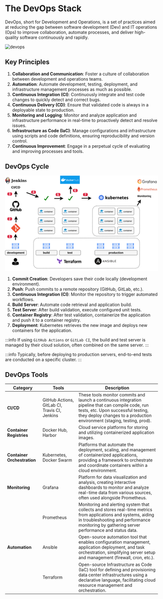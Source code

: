 # The DevOps Stack

DevOps, short for Development and Operations, is a set of practices aimed at reducing the gap between software development (Dev) and IT operations (Ops) to improve collaboration, automate processes, and deliver high-quality software continuously and rapidly.

![devops](/learning/stack-devops/devops.png)

## Key Principles

1. **Collaboration and Communication**: Foster a culture of collaboration between development and operations teams.
2. **Automation**: Automate development, testing, deployment, and infrastructure management processes as much as possible.
3. **Continuous Integration (CI)**: Continuously integrate and test code changes to quickly detect and correct bugs.
4. **Continuous Delivery (CD)**: Ensure that validated code is always in a deployable state to production.
5. **Monitoring and Logging**: Monitor and analyze application and infrastructure performance in real-time to proactively detect and resolve issues.
6. **Infrastructure as Code (IaC)**: Manage configurations and infrastructure using scripts and code definitions, ensuring reproducibility and version control.
7. **Continuous Improvement**: Engage in a perpetual cycle of evaluating and improving processes and tools.

## DevOps Cycle

![stack-devops](/learning/stack-devops/stack-devops.svg)

1. **Commit Creation**: Developers save their code locally (development environment).
2. **Push**: Push commits to a remote repository (GitHub, GitLab, etc.).
3. **Continuous Integration (CI)**: Monitor the repository to trigger automated workflows.
4. **Build Server**: Automate code retrieval and application build.
5. **Test Server**: After build validation, execute configured unit tests.
6. **Container Registry**: After test validation, containerize the application and push it to a container registry.
7. **Deployment**: Kubernetes retrieves the new image and deploys new containers for the application.

:::info
If using `GitHub Actions` or `GitLab CI`, the build and test server is managed by their cloud solution, often combined on the same server.
:::

:::info
Typically, before deploying to production servers, end-to-end tests are conducted on a specific cluster.
:::

## DevOps Tools

| Category             | Tools                              | Description |
|----------------------|------------------------------------|-------------|
| **CI/CD** | GitHub Actions, GitLab CI, Travis CI, Jenkins | These tools monitor commits and launch a continuous integration pipeline that can compile code, run tests, etc. Upon successful testing, they deploy changes to a production environment (staging, testing, prod). |
| **Container Registries** | Docker Hub, Harbor | Cloud service platforms for storing and utilizing containerized application images. |
| **Container Orchestration** | Kubernetes, Docker Swarm | Platforms that automate the deployment, scaling, and management of containerized applications, providing a framework to orchestrate and coordinate containers within a cloud environment. |
| **Monitoring** | Grafana | Platform for data visualization and analysis, creating interactive dashboards to monitor and analyze real-time data from various sources, often used alongside Prometheus. |
| | Prometheus | Monitoring and alerting system that collects and stores real-time metrics from applications and systems, aiding in troubleshooting and performance monitoring by gathering server performance and status data. |
| **Automation** | Ansible | Open-source automation tool that enables configuration management, application deployment, and task orchestration, simplifying server setup and management (firewall, cron, etc.). |
| | Terraform | Open-source Infrastructure as Code (IaC) tool for defining and provisioning data center infrastructures using a declarative language, facilitating cloud resource management and orchestration. |